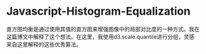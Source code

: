 # Javascript-Histogram-Equalization
直方图均衡是通过使用其值的直方图来增强图像中的局部对比度的一种方式。我在这篇博文中解释了这个想法。在这里，我使用d3.scale.quantile进行分组，灵感来自这里解释的这些优秀算法。
